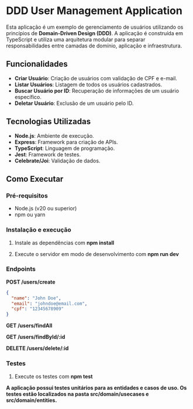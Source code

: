 # DDD User Management Application

Esta aplicação é um exemplo de gerenciamento de usuários utilizando os princípios de **Domain-Driven Design (DDD)**. A aplicação é construída em TypeScript e utiliza uma arquitetura modular para separar responsabilidades entre camadas de domínio, aplicação e infraestrutura.

## Funcionalidades

- **Criar Usuário**: Criação de usuários com validação de CPF e e-mail.
- **Listar Usuários**: Listagem de todos os usuários cadastrados.
- **Buscar Usuário por ID**: Recuperação de informações de um usuário específico.
- **Deletar Usuário**: Exclusão de um usuário pelo ID.

## Tecnologias Utilizadas

- **Node.js**: Ambiente de execução.
- **Express**: Framework para criação de APIs.
- **TypeScript**: Linguagem de programação.
- **Jest**: Framework de testes.
- **Celebrate/Joi**: Validação de dados.

## Como Executar

### Pré-requisitos

- Node.js (v20 ou superior)
- npm ou yarn

### Instalação e execução

1. Instale as dependências com **npm install**

2. Execute o servidor em modo de desenvolvimento com **npm run dev**

### Endpoints

**POST /users/create**

  ```json
  {
    "name": "John Doe",
    "email": "johndoe@email.com",
    "cpf": "12345678909"
  }
  ```

**GET /users/findAll**

**GET /users/findById/:id**

**DELETE /users/delete/:id**

### Testes

1. Execute os testes com  **npm test**

**A aplicação possui testes unitários para as entidades e casos de uso. Os testes estão localizados na pasta src/domain/usecases e src/domain/entities.**